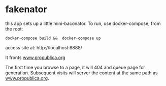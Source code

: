 # fakenator

this app sets up a little mini-baconator.
To run, use docker-compose, from the root:

`docker-compose build &&  docker-compose up`

access site at:
http://localhost:8888/

It fronts www.propublica.org

The first time you browse to a page, it will 404 and queue page  for generation.  Subsequent visits will server the content at the same path as www.propublica.org.
